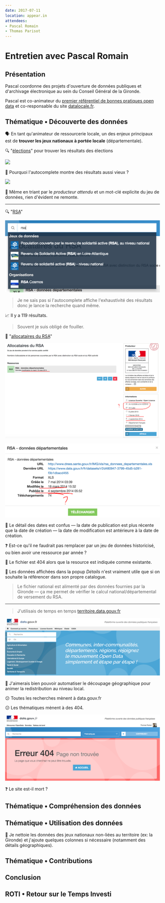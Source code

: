 ```yaml
---
date: 2017-07-11
location: appear.in
attendees:
- Pascal Romain
- Thomas Parisot
---
```


# Entretien avec Pascal Romain

## Présentation

Pascal coordonne des projets d'ouverture de données publiques et d'archivage électronique au sein du Conseil Général de la Gironde.

Pascal est co-animateur du [premier référentiel de bonnes pratiques open data](https://checklists.opquast.com/fr/opendata/) et co-responsable du site [datalocale.fr](https://www.datalocale.fr/).

## Thématique • Découverte des données

🗣 En tant qu'animateur de ressourcerie locale, un des enjeux principaux est de **trouver les jeux nationaux à portée locale** (départementale).

🔍 "[élections](http://www.data.gouv.fr/fr/search/?q=%C3%A9lections)" pour trouver les résultats des élections 

![](20170711-pascal/élections-autocomplete.png)

🤔 Pourquoi l'autocomplete montre des résultats aussi vieux ?

![](20170711-pascal/élections-beauvau-tag.png)

😤 Même en triant par le _producteur attendu_ et un mot-clé explicite du jeu de données, rien d'évident ne remonte.

---

🔍 "[RSA](https://www.data.gouv.fr/fr/search/?q=rsa)"

![](20170711-pascal/rsa-autocomplete.png)

> Je ne sais pas si l'autocomplete affiche l'exhaustivité des résultats donc je lance la recherche quand même.

📈 Il y a 119 résultats.

> Souvent je suis obligé de fouiller.

🔗 "[allocataires du RSA](https://www.data.gouv.fr/fr/datasets/allocataires-du-rsa-30378531/)"

![](20170711-pascal/allocataires-du-rsa.png)

![](20170711-pascal/allocataires-du-rsa-details.png)

🤔 Le détail des dates est confus — la date de publication est plus récente que la date de création — la date de modification est antérieure à la date de création.

❓ Est-ce qu'il ne faudrait pas remplacer par un jeu de données historicisé, ou bien avoir une ressource par année ?

😤 Le fichier est 404 alors que la resource est indiquée comme existante.

💬 Les données affichées dans la popup _Détails_ n'est vraiment utile que si on souhaite la référencer dans son propre catalogue.

> Le fichier national est alimenté par des données fournies par la Gironde — ça me permet de vérifier le calcul national/départemental de versement du RSA.

---

> J'utilisais de temps en temps [territoire.data.gouv.fr](http://territoire.data.gouv.fr/)

![](20170711-pascal/territoire.data.gouv.fr.png)

💬 J'aimerais bien pouvoir automatiser le découpage géographique pour animer la redistribution au niveau local.

😕 Toutes les recherches mènent à data.gouv.fr

😕 Les thématiques mènent à des 404.

![](20170711-pascal/404.png)

❓ Le site est-il mort ?


## Thématique • Compréhension des données

## Thématique • Utilisation des données

💬 Je nettoie les données des jeux nationaux non-liées au territoire (ex: la Gironde) et j'ajoute quelques colonnes si nécessaire (notamment des détails géographiques).

## Thématique • Contributions

## Conclusion

## ROTI • Retour sur le Temps Investi